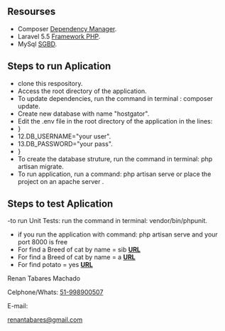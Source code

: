 

## Resourses

- Composer [Dependency Manager](https://getcomposer.org/).
- Laravel 5.5 [Framework PHP](https://laravel.com/docs/5.5/).
- MySql [SGBD](https://www.mysql.com/).
 


## Steps to run Aplication

- clone this respository.
- Access the root directory of the application.
- To update dependencies, run the command in terminal : composer update.
- Create new database with name "hostgator".
- Edit the .env file in the root directory of the application in the lines:
- }
- 12.DB_USERNAME="your user".
- 13.DB_PASSWORD="your pass".
- }
- To create the database struture, run the command in terminal: php artisan migrate.
- To run application, run a command: php artisan serve or place the project on an apache server .


## Steps to test Aplication

-to run Unit Tests: run the command in terminal: vendor/bin/phpunit.
- if you run the application with command: php artisan serve and your port 8000 is free
- For find a Breed of cat by name = sib **[URL](http://localhost:8000/breeds?name=sib)**
- For find a Breed of cat by name = a **[URL](http://localhost:8000/breeds?name=a)**
- For find  potato = yes **[URL](http://localhost:8000/breeds?potato=yes)**


<p>Renan Tabares Machado</p>
<p>Celphone/Whats: <a target="_blank" href="https://api.whatsapp.com/send?l=pt&amp;phone=5551998900507" target="_blank">51-998900507</a></p>
<p>E-mail: </p><a href="mailto:renantabares@gmail.com">renantabares@gmail.com</a></p>
